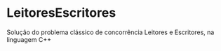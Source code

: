 # LeitoresEscritores
Solução do problema clássico de concorrência Leitores e Escritores, na linguagem C++
